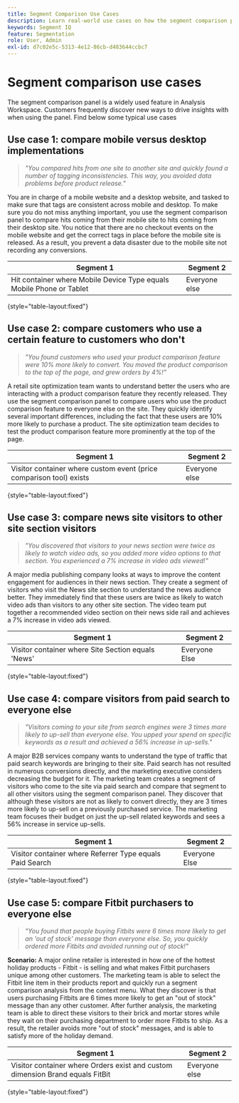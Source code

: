 ```yaml
---
title: Segment Comparison Use Cases
description: Learn real-world use cases on how the segment comparison panel can be used to gain insight into marketing strategy.
keywords: Segment IQ
feature: Segmentation
role: User, Admin
exl-id: d7c02e5c-5313-4e12-86cb-d483644ccbc7
---
```

# Segment comparison use cases

The segment comparison panel is a widely used feature in Analysis Workspace. Customers frequently discover new ways to drive insights with when using the panel. Find below some typical use cases

## Use case 1: compare mobile versus desktop implementations

> *"You compared hits from one site to another site and quickly found a number of tagging inconsistencies. This way, you avoided data problems before product release."*

You are in charge of a mobile website and a desktop website, and tasked to make sure that tags are consistent across mobile and desktop. To make sure you do not miss anything important, you use the segment comparison panel to compare hits coming from their mobile site to hits coming from their desktop site. You notice that there are no checkout events on the mobile website and get the correct tags in place before the mobile site is released. As a result,  you prevent a data disaster due to the mobile site not recording any conversions.

| Segment 1 | Segment 2 |
|--- |--- |
| Hit container where Mobile Device Type equals Mobile Phone or Tablet | Everyone else |

{style="table-layout:fixed"}


## Use case 2: compare customers who use a certain feature to customers who don't

> *"You found customers who used your product comparison feature were 10% more likely to convert. You moved the product comparison to the top of the page, and grew orders by 4%!"*

A retail site optimization team wants to understand better the users who are interacting with a product comparison feature they recently released. They use the segment comparison panel to compare users who use the product comparison feature to everyone else on the site. They quickly identify several important differences, including the fact that these users are 10% more likely to purchase a product. The site optimization team decides to test the product comparison feature more prominently at the top of the page.

| Segment 1 | Segment 2 |
|--- |--- |
| Visitor container where custom event (price comparison tool) exists | Everyone else |

{style="table-layout:fixed"}


## Use case 3: compare news site visitors to other site section visitors

> *"You discovered that visitors to your news section were twice as likely to watch video ads, so you added more video options to that section. You experienced a 7% increase in video ads viewed!"*

A major media publishing company looks at ways to improve the content engagement for audiences in their news section. They create a segment of visitors who visit the News site section to understand the news audience better. They immediately find that these users are twice as likely to watch video ads than visitors to any other site section. The video team put together a recommended video section on their news side rail and achieves a 7% increase in video ads viewed.

| Segment 1 | Segment 2 |
|--- |--- |
| Visitor container where Site Section equals 'News' | Everyone Else |

{style="table-layout:fixed"}


## Use case 4: compare visitors from paid search to everyone else

> *"Visitors coming to your site from search engines were 3 times more likely to up-sell than everyone else. You upped your spend on specific keywords as a result and achieved a 56% increase in up-sells."*

A major B2B services company wants to understand the type of traffic that paid search keywords are bringing to their site. Paid search has not resulted in numerous conversions directly, and the marketing executive considers decreasing the budget for it. The marketing team creates a segment of visitors who come to the site via paid search and compare that segment to all other visitors using the segment comparison panel. They discover that although these visitors are not as likely to convert directly, they are 3 times more likely to up-sell on a previously purchased service. The marketing team focuses their budget on just the up-sell related keywords and sees a 56% increase in service up-sells.

| Segment 1 | Segment 2 |
|--- |--- |
| Visitor container where Referrer Type equals Paid Search | Everyone Else |

{style="table-layout:fixed"}


## Use case 5: compare Fitbit purchasers to everyone else

> *"You found that people buying Fitbits were 6 times more likely to get an 'out of stock' message than everyone else. So, you quickly ordered more Fitbits and avoided running out of stock!"*

**Scenario:** A major online retailer is interested in how one of the hottest holiday products - Fitbit - is selling and what makes Fitbit purchasers unique among other customers. The marketing team is able to select the Fitbit line item in their products report and quickly run a segment comparison analysis from the context menu. What they discover is that users purchasing Fitbits are 6 times more likely to get an "out of stock" message than any other customer. After further analysis, the marketing team is able to direct these visitors to their brick and mortar stores while they wait on their purchasing department to order more Fitbits to ship. As a result, the retailer avoids more "out of stock" messages, and is able to satisfy more of the holiday demand.

| Segment 1 | Segment 2 |
|--- |--- |
| Visitor container where Orders exist and custom dimension Brand equals FitBit | Everyone else |

{style="table-layout:fixed"}
